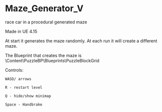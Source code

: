 # Maze_Generator_V
race car in a procedural generated maze

Made in UE 4.15

At start it generates the maze randomly. At each run it will create a different maze.

The Blueprint that creates the maze is \Content\PuzzleBP\Blueprints\PuzzleBlockGrid

Controls:

	WASD/ arrows
	
	R - restart level
	
	Q - hide/show minimap
	
	Space - Handbrake
	
